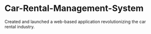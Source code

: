 # Car-Rental-Management-System
Created and launched a web-based application revolutionizing  the car rental industry. 

